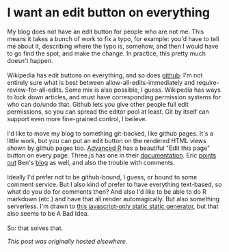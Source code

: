 # I want an edit button on everything

<p>My blog does not have an edit button for people who are not me. This means it takes a bunch of work to fix a typo, for example: you'd have to tell me about it, describing where the typo is, somehow, and then I would have to go find the spot, and make the change. In practice, this pretty much doesn't happen.<br>
<br>
Wikipedia has edit buttons on everything, and so does <a href="https://github.com/">github</a>. I'm not entirely sure what is best between allow-all-edits-immediately and require-review-for-all-edits. Some mix is also possible, I guess. Wikipedia has ways to lock down articles, and must have corresponding permission systems for who can do/undo that. Github lets you give other people full edit permissions, so you can spread the editor pool at least. Git by itself can support even more fine-grained control, I believe.<br>
<br>
I'd like to move my blog to something git-backed, like github pages. It's a little work, but you can put an edit button on the rendered HTML views shown by github pages too. <a href="http://adv-r.had.co.nz/">Advanced R</a> has a beautiful "Edit this page" button on every page. Three.js has one in their <a href="http://threejs.org/docs/#Manual/Introduction/Creating_a_scene">documentation</a>. Eric <a href="https://konklone.com/post/writing-in-public-syncing-with-github">points out</a>&#160;Ben's <a href="http://ben.balter.com/">blog</a> as well, and also the trouble with comments.<br>
<br>
Ideally I'd prefer not to be github-bound, I guess, or bound to some comment service. But I also kind of prefer to have everything text-based, so what do you do for comments then? And also I'd like to be able to do R markdown (etc.) and have that all render automagically. But also something serverless. I'm drawn to <a href="https://github.com/Xeoncross/jr">this javascript-only static static generator</a>, but that also seems to be A Bad Idea.<br>
<br>
So: that solves that.<br></p>


*This post was originally hosted elsewhere.*
